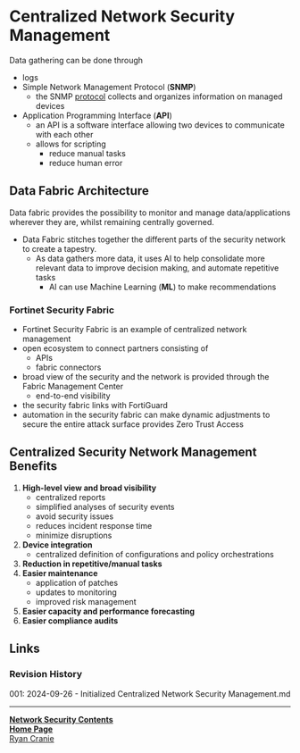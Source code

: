 # Centralized Network Security Management

Data gathering can be done through
- logs
- Simple Network Management Protocol (**SNMP**)
	- the SNMP [protocol](https://notes.ryancranie.com/Notes/Network%20Technologies/Protocols) collects and organizes information on managed devices
- Application Programming Interface (**API**)
	- an API is a software interface allowing two devices to communicate with each other
	- allows for scripting
		- reduce manual tasks
		- reduce human error

## Data Fabric Architecture
Data fabric provides the possibility to monitor and manage data/applications wherever they are, whilst remaining centrally governed.
- Data Fabric stitches together the different parts of the security network to create a tapestry.
	- As data gathers more data, it uses AI to help consolidate more relevant data to improve decision making, and automate repetitive tasks
		- AI can use Machine Learning (**ML**) to make recommendations

### Fortinet Security Fabric
- Fortinet Security Fabric is an example of centralized network management
- open ecosystem to connect partners consisting of
	- APIs
	- fabric connectors
- broad view of the security and the network is provided through the Fabric Management Center
	- end-to-end visibility
- the security fabric links with FortiGuard
- automation in the security fabric can make dynamic adjustments to secure the entire attack surface provides Zero Trust Access

## Centralized Security Network Management Benefits
1. **High-level view and broad visibility**
	- centralized reports
	- simplified analyses of security events
	- avoid security issues
	- reduces incident response time
	- minimize disruptions
2. **Device integration**
	- centralized definition of configurations and policy orchestrations
3. **Reduction in repetitive/manual tasks**
4. **Easier maintenance**
	- application of patches
	- updates to monitoring
	- improved risk management
5. **Easier capacity and performance forecasting**
6. **Easier compliance audits**

## Links
### Revision History
001: 2024-09-26 - Initialized Centralized Network Security Management.md

---
<b>[Network Security Contents](https://notes.ryancranie.com/Contents/Network%20Security%20Contents)<br>[Home Page](https://notes.ryancranie.com)<br></b>[Ryan Cranie](https://www.ryancranie.com)